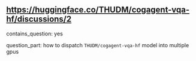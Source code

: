 ## https://huggingface.co/THUDM/cogagent-vqa-hf/discussions/2

contains_question: yes

question_part: how to dispatch `THUDM/cogagent-vqa-hf` model into multiple gpus